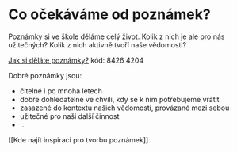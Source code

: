 # Co očekáváme od poznámek?
Poznámky si ve škole děláme celý život. Kolik z nich je ale pro nás užitečných? Kolik z nich aktivně tvoří naše vědomosti?

[Jak si děláte poznámky?](https://www.menti.com/)
kód: 8426 4204

Dobré poznámky jsou:
- čitelné i po mnoha letech
- dobře dohledatelné ve chvíli, kdy se k nim potřebujeme vrátit
- zasazené do kontextu našich vědomostí, provázané mezi sebou
- užitečné pro naši další činnost
- ...


[[Kde najít inspiraci pro tvorbu poznámek]]

